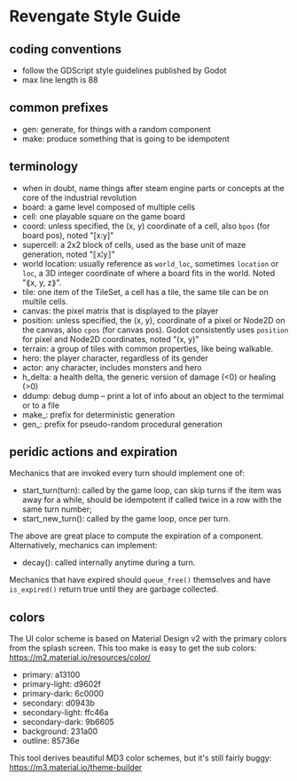 Revengate Style Guide
=====================

## coding conventions
* follow the GDScript style guidelines published by Godot
* max line length is 88

## common prefixes
* gen: generate, for things with a random component
* make: produce something that is going to be idempotent

## terminology
* when in doubt, name things after steam engine parts or concepts at the core of the industrial revolution
* board: a game level composed of multiple cells
* cell: one playable square on the game board
* coord: unless specified, the (x, y) coordinate of a cell, also `bpos` (for board pos),  noted "[x:y]"
* supercell: a 2x2 block of cells, used as the base unit of maze generation, noted "⟦x¦y⟧"
* world location: usually reference as `world_loc`, sometimes `location` or `loc`, a 3D integer coordinate of where a board fits in the world. Noted "⟪x, y, z⟫".
* tile: one item of the TileSet, a cell has a tile, the same tile can be on multile cells.
* canvas: the pixel matrix that is displayed to the player
* position: unless specified, the (x, y), coordinate of a pixel or Node2D on the canvas, also `cpos` (for canvas pos). Godot consistently uses `position` for pixel and Node2D coordinates, noted "(x, y)"
* terrain: a group of tiles with common properties, like being walkable.
* hero: the player character, regardless of its gender
* actor: any character, includes monsters and hero
* h_delta: a health delta, the generic version of damage (<0) or healing (>0)
* ddump: debug dump – print a lot of info about an object to the termimal or to a file
* make_: prefix for deterministic generation
* gen_: prefix for pseudo-random procedural generation

## peridic actions and expiration
Mechanics that are invoked every turn should implement one of:
- start_turn(turn): called by the game loop, can skip turns if the item was away for a while, should be idempotent if called twice in a row with the same turn number;
- start_new_turn(): called by the game loop, once per turn.

The above are great place to compute the expiration of a component. Alternatively, mechanics can implement:
- decay(): called internally anytime during a turn.

Mechanics that have expired should `queue_free()` themselves and have `is_expired()` return true until they are garbage collected.

## colors
The UI color scheme is based on Material Design v2 with the primary colors from the splash screen. This too make is easy to get the sub colors:
https://m2.material.io/resources/color/

* primary: a13100
* primary-light: d9602f
* primary-dark: 6c0000
* secondary: d0943b
* secondary-light: ffc46a
* secondary-dark: 9b6605
* background: 231a00
* outline: 85736e

This tool derives beautiful MD3 color schemes, but it's still fairly buggy:
https://m3.material.io/theme-builder
